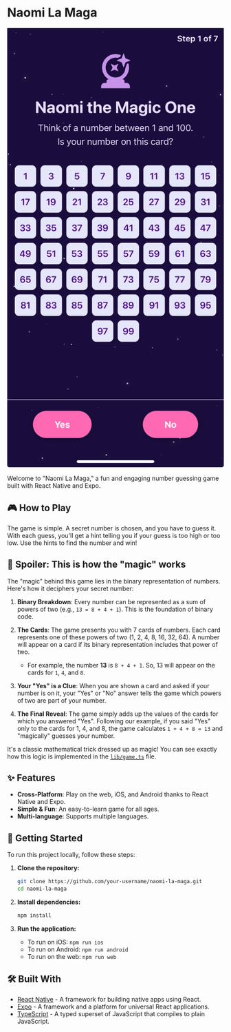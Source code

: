 # Naomi La Maga

![Naomi la Maga Game Preview](./assets/preview.jpeg)

Welcome to "Naomi La Maga," a fun and engaging number guessing game built with React Native and Expo.

## 🎮 How to Play

The game is simple. A secret number is chosen, and you have to guess it. With each guess, you'll get a hint telling you if your guess is too high or too low. Use the hints to find the number and win!

## 🤔 Spoiler: This is how the "magic" works

The "magic" behind this game lies in the binary representation of numbers. Here's how it deciphers your secret number:

1.  **Binary Breakdown**: Every number can be represented as a sum of powers of two (e.g., `13 = 8 + 4 + 1`). This is the foundation of binary code.

2.  **The Cards**: The game presents you with 7 cards of numbers. Each card represents one of these powers of two (1, 2, 4, 8, 16, 32, 64). A number will appear on a card if its binary representation includes that power of two.
    -   For example, the number **13** is `8 + 4 + 1`. So, 13 will appear on the cards for `1`, `4`, and `8`.

3.  **Your "Yes" is a Clue**: When you are shown a card and asked if your number is on it, your "Yes" or "No" answer tells the game which powers of two are part of your number.

4.  **The Final Reveal**: The game simply adds up the values of the cards for which you answered "Yes". Following our example, if you said "Yes" only to the cards for 1, 4, and 8, the game calculates `1 + 4 + 8 = 13` and "magically" guesses your number.

It's a classic mathematical trick dressed up as magic! You can see exactly how this logic is implemented in the [`lib/game.ts`](./lib/game.ts) file.

## ✨ Features

-   **Cross-Platform**: Play on the web, iOS, and Android thanks to React Native and Expo.
-   **Simple & Fun**: An easy-to-learn game for all ages.
-   **Multi-language**: Supports multiple languages.

## 🚀 Getting Started

To run this project locally, follow these steps:

1.  **Clone the repository:**
    ```bash
    git clone https://github.com/your-username/naomi-la-maga.git
    cd naomi-la-maga
    ```

2.  **Install dependencies:**
    ```bash
    npm install
    ```

3.  **Run the application:**
    -   To run on iOS: `npm run ios`
    -   To run on Android: `npm run android`
    -   To run on the web: `npm run web`

## 🛠️ Built With

-   [React Native](https://reactnative.dev/) - A framework for building native apps using React.
-   [Expo](https://expo.dev/) - A framework and a platform for universal React applications.
-   [TypeScript](https://www.typescriptlang.org/) - A typed superset of JavaScript that compiles to plain JavaScript. 